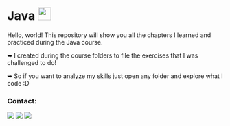 # Java <img src="https://cdn.jsdelivr.net/gh/devicons/devicon/icons/java/java-original.svg" width="30" height="30"/>
                    
Hello, world! This repository will show you all the chapters I learned and practiced during the Java course. 
  
  ➥ I created during the course folders to file the exercises that I was challenged to do! 
  
  ➥ So if you want to analyze my skills just open any folder and explore what I code :D 

### Contact:

<div>
<a href="https://www.instagram.com/diofer/" target="_blank"><img src="https://img.shields.io/badge/-Instagram-%23E4405F?style=for-the-badge&logo=instagram&logoColor=white" target="_blank"></a>
<a href = "mailto:dioferteonilo@gmail.com"><img src="https://img.shields.io/badge/Gmail-D14836?style=for-the-badge&logo=gmail&logoColor=white" target="_blank"></a>
<a href="https://www.linkedin.com/in/dioferteonilo/" target="_blank"><img src="https://img.shields.io/badge/-LinkedIn-%230077B5?style=for-the-badge&logo=linkedin&logoColor=white" target="_blank"></a>   
</div>
